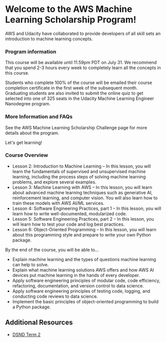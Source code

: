 # Welcome to the AWS Machine Learning Scholarship Program!

AWS and Udacity have collaborated to provide developers of all skill sets an introduction to machine learning concepts.

### Program information

This course will be available until 11.59pm PDT on July 31. We recommend that you spend 2-3 hours every week to completely learn all the concepts in this course.

Students who complete 100% of the course will be emailed their course completion certificate in the first week of the subsequent month. Graduating students are also invited to submit the online quiz to get selected into one of 325 seats in the Udacity Machine Learning Engineer Nanodegree program.

### More Information and FAQs

See the AWS Machine Learning Scholarship Challenge page for more details about the program.

Let's get learning!

### Course Overview

- Lesson 2: Introduction to Machine Learning – In this lesson, you will learn the fundamentals of supervised and unsupervised machine learning, including the process steps of solving machine learning problems, and explore several examples.
- Lesson 3: Machine Learning with AWS – In this lesson, you will learn about advanced machine learning techniques such as generative AI, reinforcement learning, and computer vision. You will also learn how to train these models with AWS AI/ML services.
- Lesson 4: Software Engineering Practices, part 1 – In this lesson, you will learn how to write well-documented, modularized code.
- Lesson 5: Software Engineering Practices, part 2 – In this lesson, you will learn how to test your code and log best practices.
- Lesson 6: Object-Oriented Programming – In this lesson, you will learn about this programming style and prepare to write your own Python package.

By the end of the course, you will be able to...

- Explain machine learning and the types of questions machine learning can help to solve.
- Explain what machine learning solutions AWS offers and how AWS AI devices put machine learning in the hands of every developer.
- Apply software engineering principles of modular code, code efficiency, refactoring, documentation, and version control to data science.
- Apply software engineering principles of testing code, logging, and conducting code reviews to data science.
- Implement the basic principles of object-oriented programming to build a Python package.

## Additional Resources
- [DSND Term 2](https://github.com/udacity/DSND_Term2)
